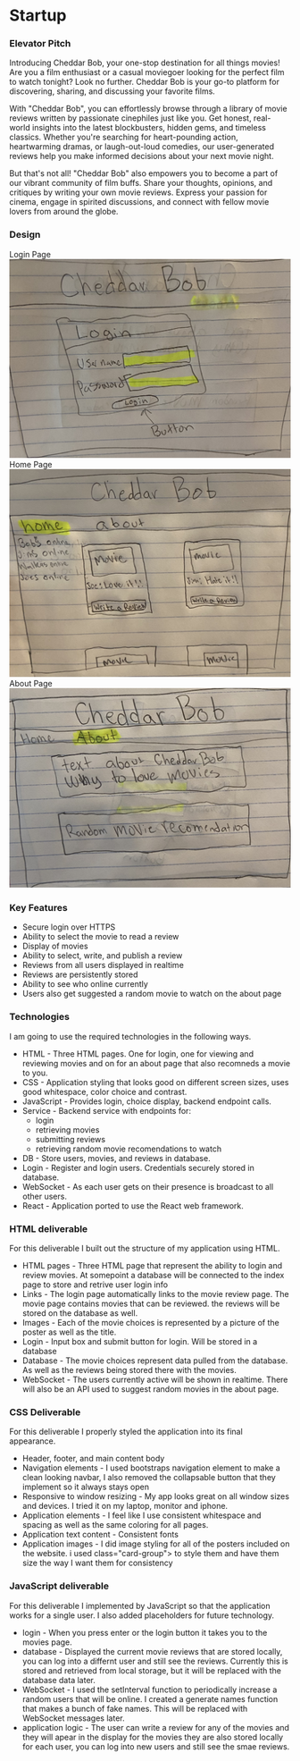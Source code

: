 # Startup
### Elevator Pitch
Introducing Cheddar Bob, your one-stop destination for all things movies! Are you a film enthusiast or a casual moviegoer looking for the perfect film to watch tonight? Look no further. Cheddar Bob is your go-to platform for discovering, sharing, and discussing your favorite films.

With "Cheddar Bob", you can effortlessly browse through a library of movie reviews written by passionate cinephiles just like you. Get honest, real-world insights into the latest blockbusters, hidden gems, and timeless classics. Whether you're searching for heart-pounding action, heartwarming dramas, or laugh-out-loud comedies, our user-generated reviews help you make informed decisions about your next movie night.

But that's not all! "Cheddar Bob" also empowers you to become a part of our vibrant community of film buffs. Share your thoughts, opinions, and critiques by writing your own movie reviews. Express your passion for cinema, engage in spirited discussions, and connect with fellow movie lovers from around the globe.
### Design
Login Page
![Screenshot](IMG_2127.jpg)
Home Page
![Screenshot](IMG_2128.jpg)
About Page
![Screenshot](IMG_2129.jpg)

### Key Features
- Secure login over HTTPS
- Ability to select the movie to read a review
- Display of movies
- Ability to select, write, and publish a review
- Reviews from all users displayed in realtime
- Reviews are persistently stored
- Ability to see who online currently
- Users also get suggested a random movie to watch on the about page
### Technologies
I am going to use the required technologies in the following ways.

- HTML - Three HTML pages. One for login, one for viewing and reviewing movies and on for an about page that also recomneds a movie to you.
- CSS - Application styling that looks good on different screen sizes, uses good whitespace, color choice and contrast.
- JavaScript - Provides login, choice display, backend endpoint calls.
- Service - Backend service with endpoints for:
  * login
  * retrieving movies
  * submitting reviews
  * retrieving random movie recomendations to watch
- DB - Store users, movies, and reviews in database.
- Login - Register and login users. Credentials securely stored in database.
- WebSocket - As each user gets on their presence is broadcast to all other users.
- React - Application ported to use the React web framework.

### HTML deliverable
For this deliverable I built out the structure of my application using HTML.

- HTML pages - Three HTML page that represent the ability to login and review movies. At somepoint a database will be connected to the index page to store and retrive user login info
- Links - The login page automatically links to the movie review page. The movie page contains movies that can be reviewed. the reviews will be stored on the database as well.
- Images - Each of the movie choices is represented by a picture of the poster as well as the title.
- Login - Input box and submit button for login. Will be stored in a database
- Database - The movie choices represent data pulled from the database. As well as the reviews being stored there with the movies.
- WebSocket - The users currently active will be shown in realtime. There will also be an API used to suggest random movies in the about page.

### CSS Deliverable

For this deliverable I properly styled the application into its final appearance.
- Header, footer, and main content body
- Navigation elements - I used bootstraps navigation element to make a clean looking navbar, I also removed the collapsable button that they implement so it always stays open
- Responsive to window resizing - My app looks great on all window sizes and devices. I tried it on my laptop, monitor and iphone.
- Application elements - I feel like I use consistent whitespace and spacing as well as the same coloring for all pages.
- Application text content - Consistent fonts
- Application images - I did image styling for all of the posters included on the website. i used class="card-group"> to style them and have them size the way I want them for consistency 

### JavaScript deliverable


For this deliverable I implemented by JavaScript so that the application works for a single user. I also added placeholders for future technology.

- login - When you press enter or the login button it takes you to the movies page.
- database - Displayed the current movie reviews that are stored locally, you can log into a differnt user and still see the reviews. Currently this is stored and retrieved from local storage, but it will be replaced with the database data later.
- WebSocket - I used the setInterval function to periodically increase a random users that will be online. I created a generate names function that makes a bunch of fake names. This will be replaced with WebSocket messages later.
- application logic - The user can write a review for any of the movies and they will apear in the display for the movies they are also stored locally for each user, you can log into new users and still see the smae reviews.
